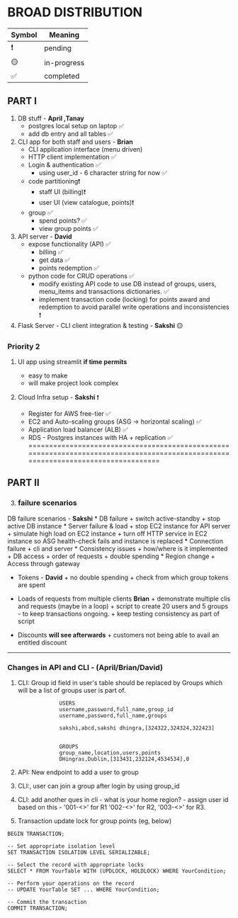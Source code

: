 # BROAD DISTRIBUTION


| Symbol | Meaning |
| --- | --- |
| ❗ | pending |
| 🟡 | in-progress |
| ✅ | completed |

## PART I


1. DB stuff - **April ,Tanay**
    * postgres local setup on laptop ✅
    * add db entry and all tables ✅
2. CLI app for both staff and users - **Brian**
    * CLI application interface (menu driven)                   
    * HTTP client implementation ✅
    * Login & authentication ✅
        + using user_id - 6 character string for now ✅
    * code partitioning❗
        + staff UI (billing)❗
        + user UI (view catalogue, points)❗
    * group ✅
        + spend points?  ✅
        + view group points ✅
3. API server - **David**
    * expose functionality (API) ✅
        + billing ✅
        + get data ✅
        + points redemption ✅
    * python code for CRUD operations ✅
        + modify existing API code to use DB instead of groups, users, menu_items and transactions dictionaries. ✅
        + implement transaction code (locking) for points award and redemption to avoid parallel write operations and inconsistencies ❗
4. Flask Server - CLI client integration & testing - **Sakshi** 🟡

### Priority 2
1. UI app using streamlit **if time permits**
    * easy to make
    * will make project look complex

2. Cloud Infra setup - **Sakshi**  ❗
    * Register for AWS free-tier ✅
    * EC2 and Auto-scaling groups (ASG -> horizontal scaling) ✅
    * Application load balancer (ALB) ✅
    * RDS - Postgres instances with HA + replication ✅
==================================================================================================================================
## PART II

3. ### failure scenarios 
DB failure scenarios - **Sakshi**
    * DB failure 
        + switch active-standby
        + stop active DB instance
    * Server failure & load 
        + stop EC2 instance for API server
        + simulate high load on EC2 instance
        + turn off HTTP service in EC2 instance so ASG health-check fails and instance is replaced
    * Connection failure
        + cli and server
    * Consistency issues
        + how/where is it implemented
        + DB access
        + order of requests
        + double spending
    * Region change
        + Access through gateway 


* Tokens - **David**
        + no double spending
        + check from which group tokens are spent

* Loads of requests from multiple clients **Brian**
        + demonstrate multiple clis and requests (maybe in a loop)
        + script to create 20 users and 5 groups - to keep transactions ongoing.
        + keep testing consistency as part of script

* Discounts **will see afterwards**
        + customers not being able to avail an entitled discount

-------------------------------------------

### Changes in API and CLI - (April/Brian/David)

1. CLI: Group id field in user's table should be replaced by Groups which will be a list of groups user is part of.

        
                    USERS
                    username,password,full_name,group_id
                    username,password,full_name,groups

                    sakshi,abcd,sakshi dhingra,[324322,324324,322423]


                    GROUPS
                    group_name,location,users,points
                    DHingras,Dublin,[313431,232124,4534534],0

2. API: New endpoint to add a user to group

3. CLI:, user can join a group after login by using group_id

4. CLI: add another ques in cli - what is your home region?  - assign user id based on this - '001-<>' for R1 '002-<>' for R2, '003-<>' for R3. 

5. Transaction update lock for group points (eg, below)

```
BEGIN TRANSACTION;
 
-- Set appropriate isolation level
SET TRANSACTION ISOLATION LEVEL SERIALIZABLE;
 
-- Select the record with appropriate locks
SELECT * FROM YourTable WITH (UPDLOCK, HOLDLOCK) WHERE YourCondition;
 
-- Perform your operations on the record
-- UPDATE YourTable SET ... WHERE YourCondition;
 
-- Commit the transaction
COMMIT TRANSACTION;
```